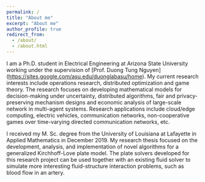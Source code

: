```yaml
---
permalink: /
title: "About me"
excerpt: "About me"
author_profile: true
redirect_from: 
  - /about/
  - /about.html
---
```


I am a Ph.D. student in Electrical Engineering at Arizona State University working under the supervision of [Prof. Duong Tung Nguyen] (https://sites.google.com/asu.edu/duonglabasu/home). My current research interests include operations research, distributed optimization and game theory. The research focuses on developing mathematical models for decision-making under uncertainty, distributed algorithms, fair and privacy-preserving mechanism designs and economic analysis of large-scale network in multi-agent systems. Research applications include cloud/edge computing, electric vehicles, communication networks, non-cooperative games over time-varying directed communication networks, etc.

I received my M. Sc. degree from the University of Louisiana at Lafayette in Applied Mathematics in December 2019. My research thesis focused on the development, analysis, and implementation of novel algorithms for a generalized Kirchhoff-Love plate model. The plate solvers developed for this research project can be used together with an existing fluid solver to simulate more interesting fluid-structure interaction problems, such as blood flow in an artery.

<!-- For more info
------
More info about configuring academicpages can be found in [the guide](https://academicpages.github.io/markdown/). The [guides for the Minimal Mistakes theme](https://mmistakes.github.io/minimal-mistakes/docs/configuration/) (which this theme was forked from) might also be helpful.
 -->
